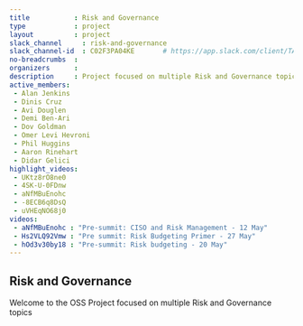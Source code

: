 ```yaml
---
title           : Risk and Governance
type            : project
layout          : project
slack_channel     : risk-and-governance
slack_channel-id  : C02F3PA04KE       # https://app.slack.com/client/TAULHPATC/{channel_id}
no-breadcrumbs  :
organizers      :
description     : Project focused on multiple Risk and Governance topics
active_members:
 - Alan Jenkins
 - Dinis Cruz
 - Avi Douglen
 - Demi Ben-Ari
 - Dov Goldman
 - Omer Levi Hevroni
 - Phil Huggins
 - Aaron Rinehart
 - Didar Gelici
highlight_videos:
 - UKtz8rO8ne0
 - 4SK-U-0FDnw
 - aNfMBuEnohc
 - -8ECB6q8DsQ
 - uVHEqNO68j0
videos:
 - aNfMBuEnohc : "Pre-summit: CISO and Risk Management - 12 May"
 - Hs2VLQ92Vmw : "Pre summit: Risk Budgeting Primer - 27 May"
 - hOd3v30by18 : "Pre-summit: Risk budgeting - 20 May"
---
```


## Risk and Governance

Welcome to the OSS Project focused on multiple Risk and Governance topics